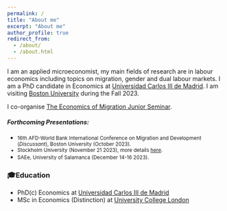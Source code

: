 ```yaml
---
permalink: /
title: "About me"
excerpt: "About me"
author_profile: true
redirect_from: 
  - /about/
  - /about.html
---
```

I am an applied microeconomist, my main fields of research are in labour economics including topics on migration, gender and dual labour markets.
I am a PhD candidate in Economics at [Universidad Carlos III de Madrid](https://economics.uc3m.es). I am visiting [Boston University](https://www.bu.edu/econ/) during the Fall 2023.

I co-organise [The Economics of Migration Junior Seminar](https://sites.google.com/view/the-economics-of-migration/home).


#### **_Forthcoming Presentations:_**

- <small>16th AFD-World Bank International Conference on Migration and Development (_Discussant_), Boston University (October 2023).
- Stockholm University (November 21 2023), more details [here](https://www.su.se/department-of-economics/calendar/brown-bag-seminar-mar%C3%ADa-alexandra-castellanos-universidad-carlos-iii-de-madrid-1.671584).
- SAEe, University of Salamanca (December 14-16 2023).</small>

### 🎓Education
- PhD(c) Economics at [Universidad Carlos III de Madrid](https://economics.uc3m.es) 
- MSc in Economics (Distinction) at [University College London](https://www.ucl.ac.uk/economics/ucl-department-economics) 


